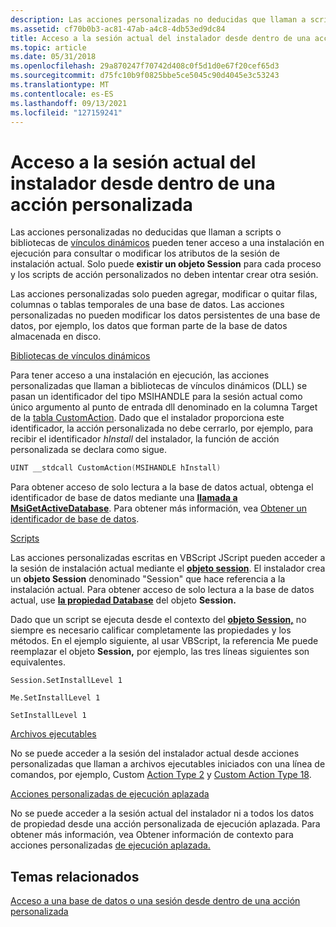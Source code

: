 ```yaml
---
description: Las acciones personalizadas no deducidas que llaman a scripts o bibliotecas de vínculos dinámicos pueden tener acceso a una instalación en ejecución para consultar o modificar los atributos de la sesión de instalación actual.
ms.assetid: cf70b0b3-ac81-47ab-a4c8-4db53ed9dc84
title: Acceso a la sesión actual del instalador desde dentro de una acción personalizada
ms.topic: article
ms.date: 05/31/2018
ms.openlocfilehash: 29a870247f70742d408c0f5d1d0e67f20cef65d3
ms.sourcegitcommit: d75fc10b9f0825bbe5ce5045c90d4045e3c53243
ms.translationtype: MT
ms.contentlocale: es-ES
ms.lasthandoff: 09/13/2021
ms.locfileid: "127159241"
---
```

# <a name="accessing-the-current-installer-session-from-inside-a-custom-action"></a>Acceso a la sesión actual del instalador desde dentro de una acción personalizada

Las acciones personalizadas no deducidas [](scripts.md) que llaman a scripts o bibliotecas de [vínculos dinámicos](dynamic-link-libraries.md) pueden tener acceso a una instalación en ejecución para consultar o modificar los atributos de la sesión de instalación actual. Solo puede **existir un objeto Session** para cada proceso y los scripts de acción personalizados no deben intentar crear otra sesión.

Las acciones personalizadas solo pueden agregar, modificar o quitar filas, columnas o tablas temporales de una base de datos. Las acciones personalizadas no pueden modificar los datos persistentes de una base de datos, por ejemplo, los datos que forman parte de la base de datos almacenada en disco.

[Bibliotecas de vínculos dinámicos](dynamic-link-libraries.md)

Para tener acceso a una instalación en ejecución, las acciones personalizadas que llaman a bibliotecas de vínculos dinámicos (DLL) se pasan un identificador del tipo MSIHANDLE para la sesión actual como único argumento al punto de entrada dll denominado en la columna Target de la [tabla CustomAction](customaction-table.md). Dado que el instalador proporciona este identificador, la acción personalizada no debe cerrarlo, por ejemplo, para recibir el identificador *hInstall* del instalador, la función de acción personalizada se declara como sigue.


```C++
UINT __stdcall CustomAction(MSIHANDLE hInstall)
```



Para obtener acceso de solo lectura a la base de datos actual, obtenga el identificador de base de datos mediante una [**llamada a MsiGetActiveDatabase**](/windows/desktop/api/Msiquery/nf-msiquery-msigetactivedatabase). Para obtener más información, vea [Obtener un identificador de base de datos](obtaining-a-database-handle.md).

[Scripts](scripts.md)

Las acciones personalizadas escritas en VBScript JScript pueden acceder a la sesión de instalación actual mediante el [**objeto session**](session-object.md). El instalador crea un **objeto Session** denominado "Session" que hace referencia a la instalación actual. Para obtener acceso de solo lectura a la base de datos actual, use [**la propiedad Database**](session-database.md) del objeto **Session.**

Dado que un script se ejecuta desde el contexto del [**objeto Session,**](session-object.md) no siempre es necesario calificar completamente las propiedades y los métodos. En el ejemplo siguiente, al usar VBScript, la referencia Me puede reemplazar el objeto **Session,** por ejemplo, las tres líneas siguientes son equivalentes.


```VB
Session.SetInstallLevel 1
```




```VB
Me.SetInstallLevel 1
```




```VB
SetInstallLevel 1
```



[Archivos ejecutables](executable-files.md)

No se puede acceder a la sesión del instalador actual desde acciones personalizadas que llaman a archivos ejecutables iniciados con una línea de comandos, por ejemplo, Custom [Action Type 2](custom-action-type-2.md) y [Custom Action Type 18](custom-action-type-18.md).

[Acciones personalizadas de ejecución aplazada](deferred-execution-custom-actions.md)

No se puede acceder a la sesión actual del instalador ni a todos los datos de propiedad desde una acción personalizada de ejecución aplazada. Para obtener más información, vea Obtener información de contexto para acciones personalizadas [de ejecución aplazada.](obtaining-context-information-for-deferred-execution-custom-actions.md)

## <a name="related-topics"></a>Temas relacionados

<dl> <dt>

[Acceso a una base de datos o una sesión desde dentro de una acción personalizada](accessing-a-database-or-session-from-inside-a-custom-action.md)
</dt> </dl>

 

 




